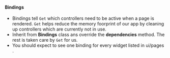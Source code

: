 #### Bindings

* Bindings tell `Get` which controllers need to be active when a page is rendered. `Get` helps reduce the memory foorprint of our app by cleaning up controllers which are currently not in use.
* Inherit from **Bindings** class ans override the **dependencies** method. The rest is taken care by `Get` for us. 
* You should expect to see one binding for every widget listed in ui/pages .
